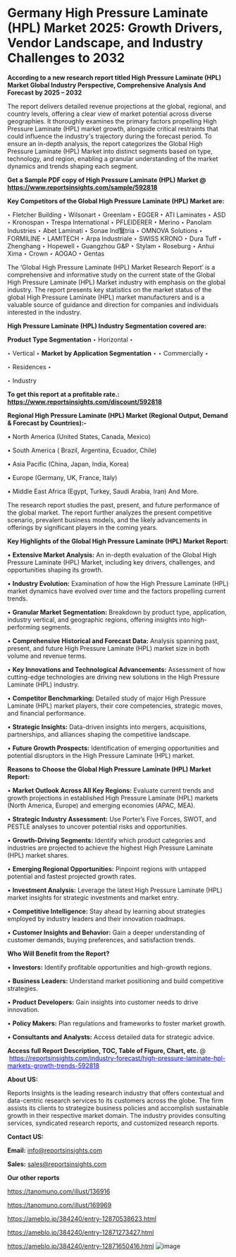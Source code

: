 # Germany High Pressure Laminate (HPL) Market 2025: Growth Drivers, Vendor Landscape, and Industry Challenges to 2032

<strong>According to a new research report titled High Pressure Laminate (HPL) Market Global Industry Perspective, Comprehensive Analysis And Forecast by 2025 – 2032</strong>

The report delivers detailed revenue projections at the global, regional, and country levels, offering a clear view of market potential across diverse geographies. It thoroughly examines the primary factors propelling High Pressure Laminate (HPL) market growth, alongside critical restraints that could influence the industry's trajectory during the forecast period. To ensure an in-depth analysis, the report categorizes the Global High Pressure Laminate (HPL) Market into distinct segments based on type, technology, and region, enabling a granular understanding of the market dynamics and trends shaping each segment.

<strong>Get a Sample PDF copy of High Pressure Laminate (HPL) Market </strong><strong>@<a href=https://www.reportsinsights.com/sample/592818 style=color:#0000ff;> https://www.reportsinsights.com/sample/592818</a></strong></font>

<strong>Key Competitors of the Global High Pressure Laminate (HPL) Market are:</strong>

‣ Fletcher Building
‣ Wilsonart
‣ Greenlam
‣ EGGER
‣ ATI Laminates
‣ ASD
‣ Kronospan
‣ Trespa International
‣ PFLEIDERER
‣ Merino
‣ Panolam Industries
‣ Abet Laminati
‣ Sonae Ind鷖tria
‣ OMNOVA Solutions
‣ FORMILINE
‣ LAMITECH
‣ Arpa Industriale
‣ SWISS KRONO
‣ Dura Tuff
‣ Zhenghang
‣ Hopewell
‣ Guangzhou G&P
‣ Stylam
‣ Roseburg
‣ Anhui Xima
‣ Crown
‣ AOGAO
‣ Gentas

The ‘Global High Pressure Laminate (HPL) Market Research Report’ is a comprehensive and informative study on the current state of the Global High Pressure Laminate (HPL) Market industry with emphasis on the global industry. The report presents key statistics on the market status of the global High Pressure Laminate (HPL) market manufacturers and is a valuable source of guidance and direction for companies and individuals interested in the industry.

<strong>High Pressure Laminate (HPL) Industry Segmentation covered are:</strong>

<strong>Product Type Segmentation</strong>
‣
Horizontal
‣ 

‣ Vertical
‣ 
<strong>Market by Application Segmentation</strong>
‣
‣  Commercially
‣ 

‣ Residences
‣ 

‣ Industry

<strong>To get this report at a profitable rate.: <a href=https://www.reportsinsights.com/discount/592818 style=color:#0000ff;>https://www.reportsinsights.com/discount/592818</a></strong></font>

<strong>Regional High Pressure Laminate (HPL) Market (Regional Output, Demand &amp; Forecast by Countries):-</strong>

• North America (United States, Canada, Mexico)

• South America ( Brazil, Argentina, Ecuador, Chile)

• Asia Pacific (China, Japan, India, Korea)

• Europe (Germany, UK, France, Italy)

• Middle East Africa (Egypt, Turkey, Saudi Arabia, Iran) And More.

The research report studies the past, present, and future performance of the global market. The report further analyzes the present competitive scenario, prevalent business models, and the likely advancements in offerings by significant players in the coming years.

<strong>Key Highlights of the Global High Pressure Laminate (HPL) Market Report:</strong>

• <strong>Extensive Market Analysis:</strong> An in-depth evaluation of the Global High Pressure Laminate (HPL) Market, including key drivers, challenges, and opportunities shaping its growth.

• <strong>Industry Evolution:</strong> Examination of how the High Pressure Laminate (HPL) market dynamics have evolved over time and the factors propelling current trends.

• <strong>Granular Market Segmentation:</strong> Breakdown by product type, application, industry vertical, and geographic regions, offering insights into high-performing segments.

• <strong>Comprehensive Historical and Forecast Data:</strong> Analysis spanning past, present, and future High Pressure Laminate (HPL) market size in both volume and revenue terms.

• <strong>Key Innovations and Technological Advancements:</strong> Assessment of how cutting-edge technologies are driving new solutions in the High Pressure Laminate (HPL) industry.

• <strong>Competitor Benchmarking:</strong> Detailed study of major High Pressure Laminate (HPL) market players, their core competencies, strategic moves, and financial performance.

• <strong>Strategic Insights:</strong> Data-driven insights into mergers, acquisitions, partnerships, and alliances shaping the competitive landscape.

• <strong>Future Growth Prospects:</strong> Identification of emerging opportunities and potential disruptors in the High Pressure Laminate (HPL) market.

<strong>Reasons to Choose the Global High Pressure Laminate (HPL) Market Report:</strong>

• <strong>Market Outlook Across All Key Regions:</strong> Evaluate current trends and growth projections in established High Pressure Laminate (HPL) markets (North America, Europe) and emerging economies (APAC, MEA).

• <strong>Strategic Industry Assessment:</strong> Use Porter’s Five Forces, SWOT, and PESTLE analyses to uncover potential risks and opportunities.

• <strong>Growth-Driving Segments:</strong> Identify which product categories and industries are projected to achieve the highest High Pressure Laminate (HPL) market shares.

• <strong>Emerging Regional Opportunities:</strong> Pinpoint regions with untapped potential and fastest projected growth rates.

• <strong>Investment Analysis:</strong> Leverage the latest High Pressure Laminate (HPL) market insights for strategic investments and market entry.

• <strong>Competitive Intelligence:</strong> Stay ahead by learning about strategies employed by industry leaders and their innovation roadmaps.

• <strong>Customer Insights and Behavior:</strong> Gain a deeper understanding of customer demands, buying preferences, and satisfaction trends.

<strong>Who Will Benefit from the Report?</strong>

• <strong>Investors:</strong> Identify profitable opportunities and high-growth regions.

• <strong>Business Leaders:</strong> Understand market positioning and build competitive strategies.

• <strong>Product Developers:</strong> Gain insights into customer needs to drive innovation.

• <strong>Policy Makers:</strong> Plan regulations and frameworks to foster market growth.

• <strong>Consultants and Analysts:</strong> Access detailed data for strategic advice.
</ul>
<strong>Access full Report Description, TOC, Table of Figure, Chart, etc. </strong>@  <a href=https://reportsinsights.com/industry-forecast/high-pressure-laminate-hpl-markets-growth-trends-592818 style=color:#0000ff;>https://reportsinsights.com/industry-forecast/high-pressure-laminate-hpl-markets-growth-trends-592818</a></font>

<strong><strong>About US</strong>:</strong>

Reports Insights is the leading research industry that offers contextual and data-centric research services to its customers across the globe. The firm assists its clients to strategize business policies and accomplish sustainable growth in their respective market domain. The industry provides consulting services, syndicated research reports, and customized research reports.

<strong>Contact US:</strong>

<p class=""""><b>Email:</b> <a href=mailto:info@reportsinsights.com>info@reportsinsights.com</a></p>
<p class=""""><b>Sales:</b> <a href=mailto:sales@reportsinsights.com>sales@reportsinsights.com</a></p>

<strong>Our other reports</strong>

<a href=https://tanomuno.com/illust/136916>https://tanomuno.com/illust/136916</a>

<a href=https://tanomuno.com/illust/169969>https://tanomuno.com/illust/169969</a>

<a href=https://ameblo.jp/384240/entry-12870538623.html>https://ameblo.jp/384240/entry-12870538623.html</a>

<a href=https://ameblo.jp/384240/entry-12871273427.html>https://ameblo.jp/384240/entry-12871273427.html</a>

<a href=https://ameblo.jp/384240/entry-12871650416.html>https://ameblo.jp/384240/entry-12871650416.html</a>
![image](https://github.com/user-attachments/assets/1e59633f-f252-449f-815e-9f93286ee175)

